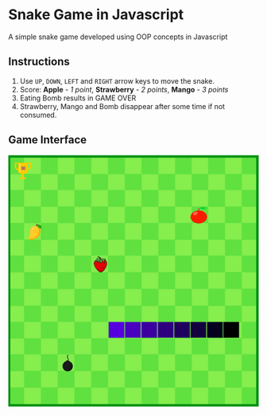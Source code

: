 # Snake Game in Javascript

A simple snake game developed using OOP concepts in Javascript

## Instructions

1. Use `UP`, `DOWN`, `LEFT` and `RIGHT` arrow keys to move the snake.
2. Score: **Apple** - *1 point*, **Strawberry** - *2 points*, **Mango** - *3 points*
3. Eating Bomb results in GAME OVER
4. Strawberry, Mango and Bomb disappear after some time if not consumed.

## Game Interface

![Game_Interface](./Game_Interface.png?raw=true "Game_Interface")
